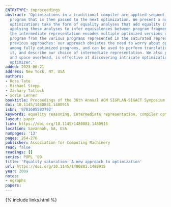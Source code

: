 ```yaml
---
ENTRYTYPE: inproceedings
abstract: 'Optimizations in a traditional compiler are applied sequentially, with each optimization destructively modifying the program to produce a transformed
  program that is then passed to the next optimization. We present a new approach for structuring the optimization phase of a compiler. In our approach,
  optimizations take the form of equality analyses that add equality information to a common intermediate representation. The optimizer works by repeatedly
  applying these analyses to infer equivalences between program fragments, thus saturating the intermediate representation with equalities. Once saturated,
  the intermediate representation encodes multiple optimized versions of the input program. At this point, a profitability heuristic picks the final optimized
  program from the various programs represented in the saturated representation. Our proposed way of structuring optimizers has a variety of benefits over
  previous approaches: our approach obviates the need to worry about optimization ordering, enables the use of a global optimization heuristic that selects
  among fully optimized programs, and can be used to perform translation validation, even on compilers other than our own. We present our approach, formalize
  it, and describe our choice of intermediate representation. We also present experimental results showing that our approach is practical in terms of time
  and space overhead, is effective at discovering intricate optimization opportunities, and is effective at performing translation validation for a realistic
  optimizer.'
added: 2023-06-21
address: New York, NY, USA
authors:
- Ross Tate
- Michael Stepp
- Zachary Tatlock
- Sorin Lerner
booktitle: Proceedings of the 36th Annual ACM SIGPLAN-SIGACT Symposium on Principles of Programming Languages
doi: 10.1145/1480881.1480915
isbn: '9781605583792'
keywords: equality reasoning, intermediate representation, compiler optimization
layout: paper
link: https://doi.org/10.1145/1480881.1480915
location: Savannah, GA, USA
numpages: '13'
pages: 264-276
publisher: Association for Computing Machinery
read: false
readings: []
series: POPL '09
title: 'Equality saturation: A new approach to optimization'
url: https://doi.org/10.1145/1480881.1480915
year: 2009
notes:
- egraphs
papers:
---
```

{% include links.html %}
